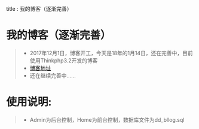 title : 我的博客（逐渐完善）

# 我的博客（逐渐完善）
> - 2017年12月1日，博客开工，今天是18年的1月14日，还在完善中，目前使用Thinkphp3.2开发的博客
> -  [博客地址](http://huanggr.cn "博客地址")
> - 还在继续完善中……
# 使用说明:
> - Admin为后台控制，Home为前台控制，数据库文件为dd_bllog.sql